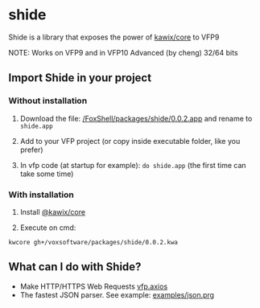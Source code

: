 # shide
Shide is a library that exposes the power of [kawix/core](https://github.com/kodhework/kawix) to VFP9

NOTE: Works on VFP9 and in VFP10 Advanced (by cheng) 32/64 bits


## Import Shide in your project 

### Without installation

1. Download the file: [/FoxShell/packages/shide/0.0.2.app](https://raw.githubusercontent.com/FoxShell/packages/master/shide/0.0.2.app) and rename to ```shide.app``` 

2. Add to your VFP project (or copy inside executable folder, like you prefer)

3. In vfp code (at startup for example): ```do shide.app``` (the first time can take some time)


### With installation


1. Install [@kawix/core](https://github.com/kodhework/kawix/blob/master/core/INSTALL.md)

2. Execute on cmd: 

```
kwcore gh+/voxsoftware/packages/shide/0.0.2.kwa
```

## What can I do with Shide?

- Make HTTP/HTTPS Web Requests [vfp.axios](https://github.com/FoxShell/vfp.axios)
- The fastest JSON parser. See example: [examples/json.prg](examples/json.prg)
